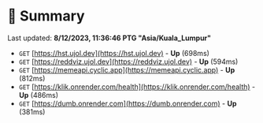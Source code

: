 # 📖 Summary
Last updated: **8/12/2023, 11:36:46 PTG "Asia/Kuala_Lumpur"**

- `GET` [https://hst.ujol.dev](https://hst.ujol.dev) - **Up** (698ms)
- `GET` [https://reddviz.ujol.dev](https://reddviz.ujol.dev) - **Up** (594ms)
- `GET` [https://memeapi.cyclic.app](https://memeapi.cyclic.app) - **Up** (812ms)
- `GET` [https://klik.onrender.com/health](https://klik.onrender.com/health) - **Up** (486ms)
- `GET` [https://dumb.onrender.com](https://dumb.onrender.com) - **Up** (381ms)
